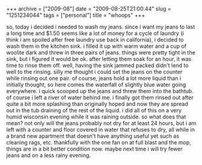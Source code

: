 +++
archive = ["2009-08"]
date = "2009-08-25T21:00:44"
slug = "1251234044"
tags = ["personal"]
title = "whoops"
+++

so, today i decided i needed to wash my jeans. since i want my jeans to
last a long time and $1.50 seems like a lot of money for a cycle of
laundry (i think i am spoiled after free laundry use back in california),
i decided to wash them in the kitchen sink. i filled it up with warm water
and a cup of woolite dark and threw in three pairs of jeans. things were
pretty tight in the sink, but i figured it would be ok. after letting them
soak for an hour, it was time to rinse them off. well, having the sink
jammed packed didn't lend to well to the rinsing. silly me thought i could
set the jeans on the counter while rinsing out one pair. of course, jeans
hold a lot more liquid than i initially thought, so here comes the
waterfall of slightly blue water going everywhere. i quick scooped up the
jeans and threw them into the bathtub. of course i left a river of water
behind me. i finally got them rinsed out after quite a bit more splashing
than originally hoped and now they are spread out in the tub draining of
the rest of the liquid. i did all of this on a very humid wisconsin
evening while it was raining outside. so what does that mean? not only
will the jeans probably not dry for at least 24 hours, but i am left with
a counter and floor covered in water that refuses to dry, all while in
a brand new apartment that doesn't have anything useful yet such as
cleaning rags, etc. thankfully with the one fan on at full blast and the
mop, things are in a bit better condition now. maybe next time i will try
fewer jeans and on a less rainy evening.

